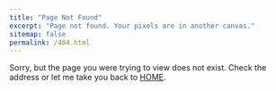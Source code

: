 ```yaml
---
title: "Page Not Found"
excerpt: "Page not found. Your pixels are in another canvas."
sitemap: false
permalink: /404.html
---
```


Sorry, but the page you were trying to view does not exist. Check the address or let me take you back to <a href="https://irhamta.github.io/" class="fa fa-home">HOME</a>.